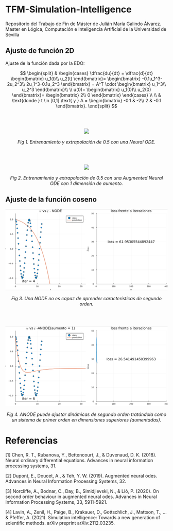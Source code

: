 # TFM-Simulation-Intelligence
Repositorio del Trabajo de Fin de Máster de Julián María Galindo Álvarez. Master en Lógica, Computación e Inteligencia Artificial de la Universidad de Sevilla

## Ajuste de función 2D

Ajuste de la función dada por la EDO:

$$
\begin{split}
    & \begin{cases}
        \dfrac{du}{dt} = 
        \dfrac{d}{dt}
        \begin{bmatrix}
            u_1(t)\\
            u_2(t)
        \end{bmatrix}=  
        \begin{bmatrix}
            -0.1u_1^3-2u_2^3\\
            2u_1^3-0.1u_2^3
        \end{bmatrix}
        = A^T \cdot 
        \begin{bmatrix}
            u_1^3\\
            u_2^3
        \end{bmatrix}\\
        \\
         u(0)=
        \begin{bmatrix}
            u_1(0)\\
            u_2(0)
        \end{bmatrix}=
        \begin{bmatrix}
             2\\
             0
        \end{bmatrix}
    \end{cases} \\
    \\
    & \text{donde } t \in [0,1] \text{ y } A =         
        \begin{bmatrix}
            -0.1 & -2\\
            2 & -0.1
        \end{bmatrix}.
\end{split}
$$

<br/><br/>

<p align = "center">
    <img src="./images/node_2d_extrapol.gif"  width="600"/>
</p>
<p align = "center"><em>Fig 1. Entrenamiento y extrapolación de 0.5 con una Neural ODE.</em></p>

<br/><br/>

<p align = "center">
    <img src="./images/anode1_2d_extrapol.gif"  width="600"/>
</p>
<p align = "center"><em>Fig 2. Entrenamiento y extrapolación de 0.5 con una Augmented Neural ODE con 1 dimensión de aumento.</em></p>



## Ajuste de la función coseno

<p align = "center">
    <img src="./images/node_cos_extrapol.gif"  width="600"/>
</p>
<p align = "center"><em>Fig 3. Una NODE no es capaz de aprender características de segundo orden.</em></p>

<br/><br/>

<p align = "center">
    <img src="./images/anode_cos_extrapol.gif"  width="600"/>
</p>
<p align = "center"><em>Fig 4. ANODE puede ajustar dinámicas de segundo orden tratándola como un sistema de primer orden en dimensiones superiores (aumentadas).</em></p>


# Referencias

<a id="1">[1]</a> 
Chen, R. T., Rubanova, Y., Bettencourt, J., & Duvenaud, D. K. (2018). Neural ordinary differential equations. Advances in neural information processing systems, 31.

<a id="2">[2]</a> 
Dupont, E., Doucet, A., & Teh, Y. W. (2019). Augmented neural odes. Advances in Neural Information Processing Systems, 32.

<a id="3">[3]</a> 
Norcliffe, A., Bodnar, C., Day, B., Simidjievski, N., & Liò, P. (2020). On second order behaviour in augmented neural odes. Advances in Neural Information Processing Systems, 33, 5911-5921.

<a id="4">[4]</a> 
Lavin, A., Zenil, H., Paige, B., Krakauer, D., Gottschlich, J., Mattson, T., ... & Pfeffer, A. (2021). Simulation intelligence: Towards a new generation of scientific methods. arXiv preprint arXiv:2112.03235.
